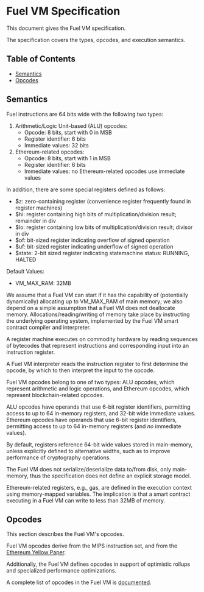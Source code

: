 # Fuel VM Specification

This document gives the Fuel VM specification. 

The specification covers the types, opcodes, and execution semantics.

## Table of Contents

* [Semantics](#semantics)
* [Opcodes](#opcodes)

## Semantics

Fuel instructions are 64 bits wide with the following two types:

1. Arithmetic/Logic Unit-based (ALU) opcodes:
   * Opcode: 8 bits, start with 0 in MSB
   * Register identifier: 6 bits 
   * Immediate values: 32 bits
1. Ethereum-related opcodes:
   * Opcode: 8 bits, start with 1 in MSB
   * Register identifier: 6 bits 
   * Immediate values: no Ethereum-related opcodes use immediate values

In addition, there are some special registers defined as follows:

* $z: zero-containing register (convenience register frequently found in register machines)
* $hi: register containing high bits of multiplication/division result; remainder in div
* $lo: register containing low bits of multiplication/division result; divisor in div
* $of: bit-sized register indicating overflow of signed operation
* $uf: bit-sized register indicating underflow of signed operation
* $state: 2-bit sized register indicating statemachine status: RUNNING, HALTED

Default Values:

* VM_MAX_RAM: 32MB

We assume that a Fuel VM can start if it has the capability of (potentially dynamically) allocating up to VM_MAX_RAM of main memory; we also depend on a simple assumption that a Fuel VM does not deallocate memory. 
Allocations/reading/writing of memory take place by instructing the underlying operating system, implemented by the Fuel VM smart contract compiler and interpreter.

A register machine executes on commodity hardware by reading sequences of bytecodes that represent instructions and corresponding input into an instruction register. 

A Fuel VM interpreter reads the instruction register to first determine the opcode, by which to then interpret the input to the opcode.

Fuel VM opcodes belong to one of two types: ALU opcodes, which represent arithmetic and logic operations, and Ethereum opcodes, which represent blockchain-related opcodes.

ALU opcodes have operands that use 6-bit register identifiers, permitting access to up to 64 in-memory registers, and 32-bit wide immediate values.
Ethereum opcodes have operands that use 6-bit register identifiers, permitting access to up to 64 in-memory registers (and _no_ immediate values).

By default, registers reference 64-bit wide values stored in main-memory, unless explicitly defined to alternative widths, such as to improve performance of cryptography operations. 

The Fuel VM does not serialize/deserialize data to/from disk, only main-memory, thus the specification does not define an explicit storage model.



Ethereum-related registers, e.g., gas, are defined in the execution context using memory-mapped variables. The implication is that a smart contract executing in a Fuel VM can write to less than 32MB of memory.


## Opcodes

This section describes the Fuel VM's opcodes. 

Fuel VM opcodes derive from the MIPS instruction set, and from the [Ethereum Yellow Paper](https://github.com/ethereum/yellowpaper).

Additionally, the Fuel VM defines opcodes in support of optimistic rollups and specialized performance optimizations.

A complete list of opcodes in the Fuel VM is [documented](opcodes.md).


<!--
## Implementation

This section describes the implementation of the opcodes. 

An Ethereum 1x on-chain implementation of a Fuel VM interpreter will be available [here](https://github.com/FuelLabs/fuel-vm-evm).

### Optimizations

This section defines optimizations that are applicable to the Fuel VM.


#### On-chain optimizations

In this section, we describe on-chain optimizations.

Potential topics:

* smart contract patterns
* compression
* passthrough
* client implementations

#### Off-chain optimizations

In this section, we describe the off-chain optimizations. 

Potential topics: 
* compression
* indexing
* parallelism

-->